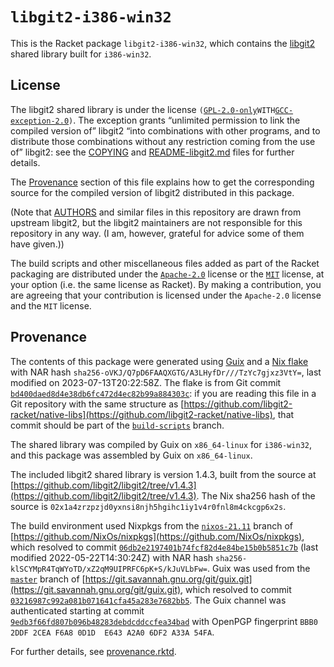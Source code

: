 # `libgit2-i386-win32`

This is the Racket package `libgit2-i386-win32`, which contains the
[libgit2](https://libgit2.org) shared library built for `i386-win32`.

## License

The libgit2 shared library is under the license
`(`[`GPL-2.0-only`](https://spdx.org/licenses/GPL-2.0-only.html)` WITH
`[`GCC-exception-2.0`](https://spdx.org/licenses/GCC-exception-2.0.html)`)`.
The exception grants “unlimited permission to link the compiled version
of” libgit2 “into combinations with other programs, and to distribute
those combinations without any restriction coming from the use of”
libgit2: see the [COPYING](./COPYING) and
[README-libgit2.md](./README-libgit2.md) files for further details.

The [Provenance](#provenance) section of this file explains how to get
the corresponding source for the compiled version of libgit2 distributed
in this package.

\(Note that [AUTHORS](./AUTHORS) and similar files in this repository
are drawn from upstream libgit2, but the libgit2 maintainers are not
responsible for this repository in any way. (I am, however, grateful for
advice some of them have given.))

The build scripts and other miscellaneous files added as part of the
Racket packaging are distributed under the
[`Apache-2.0`](https://spdx.org/licenses/Apache-2.0.html) license or the
[`MIT`](https://spdx.org/licenses/MIT.html) license, at your option
(i.e. the same license as Racket). By making a contribution, you are
agreeing that your contribution is licensed under the `Apache-2.0`
license and the `MIT` license.

## Provenance

The contents of this package were generated using
[Guix](https://guix.gnu.org) and a [Nix
flake](https://nixos.org/manual/nix/stable/command-ref/new-cli/nix3-flake.html)
with NAR hash `sha256-oVKJ/Q7pD6FAAQXGTG/A3LHyfDr///TzYc7gjxz3VtY=`,
last modified on 2023-07-13T20:22:58Z. The flake is from Git commit
[`bd400daed8d4e38db6fc472d4ec82b99a884303c`](https://github.com/libgit2-racket/native-libs/commit/bd400daed8d4e38db6fc472d4ec82b99a884303c):
if you are reading this file in a Git repository with the same structure
as
[https://github.com/libgit2-racket/native-libs](https://github.com/libgit2-racket/native-libs),
that commit should be part of the
[`build-scripts`](https://github.com/libgit2-racket/native-libs/tree/build-scripts)
branch.

The shared library was compiled by Guix on `x86_64-linux` for
`i386-win32`, and this package was assembled by Guix on `x86_64-linux`.

The included libgit2 shared library is version 1.4.3, built from the
source at
[https://github.com/libgit2/libgit2/tree/v1.4.3](https://github.com/libgit2/libgit2/tree/v1.4.3).
The Nix sha256 hash of the source is
`02x1a4zrzpzjd0yxnsi8njh5hgihc1iy1v4r0fnl8m4ckcgp6x2s`.

The build environment used Nixpkgs from the
[`nixos-21.11`](https://github.com/NixOs/nixpkgs/tree/nixos-21.11)
branch of
[https://github.com/NixOs/nixpkgs](https://github.com/NixOs/nixpkgs),
which resolved to commit
[`06db2e2197401b74fcf82d4e84be15b0b5851c7b`](https://github.com/NixOs/nixpkgs/commit/06db2e2197401b74fcf82d4e84be15b0b5851c7b)
\(last modified 2022-05-22T14:30:24Z) with NAR hash
`sha256-klSCYMpR4TqWYoTD/xZ2qM9UIPRFC6pK+S/kJuVLbFw=`. Guix was used
from the
[`master`](https://git.savannah.gnu.org/cgit/guix.git/log/?h=master)
branch of
[https://git.savannah.gnu.org/git/guix.git](https://git.savannah.gnu.org/git/guix.git),
which resolved to commit
[`03216987c992a081b071641cfa45a283e7682bb5`](https://git.savannah.gnu.org/cgit/guix.git/tree/?id=03216987c992a081b071641cfa45a283e7682bb5).
The Guix channel was authenticated starting at commit
[`9edb3f66fd807b096b48283debdcddccfea34bad`](https://git.savannah.gnu.org/cgit/guix.git/tree/?id=9edb3f66fd807b096b48283debdcddccfea34bad)
with OpenPGP fingerprint `BBB0 2DDF 2CEA F6A8 0D1D  E643 A2A0 6DF2 A33A
54FA`.

For further details, see [provenance.rktd](./provenance.rktd).
